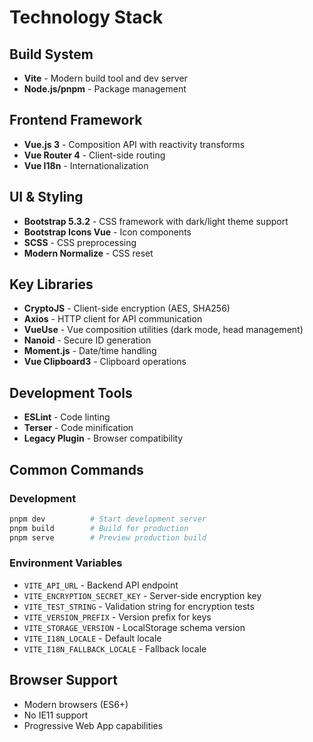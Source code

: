 # Technology Stack

## Build System
- **Vite** - Modern build tool and dev server
- **Node.js/pnpm** - Package management

## Frontend Framework
- **Vue.js 3** - Composition API with reactivity transforms
- **Vue Router 4** - Client-side routing
- **Vue I18n** - Internationalization

## UI & Styling
- **Bootstrap 5.3.2** - CSS framework with dark/light theme support
- **Bootstrap Icons Vue** - Icon components
- **SCSS** - CSS preprocessing
- **Modern Normalize** - CSS reset

## Key Libraries
- **CryptoJS** - Client-side encryption (AES, SHA256)
- **Axios** - HTTP client for API communication
- **VueUse** - Vue composition utilities (dark mode, head management)
- **Nanoid** - Secure ID generation
- **Moment.js** - Date/time handling
- **Vue Clipboard3** - Clipboard operations

## Development Tools
- **ESLint** - Code linting
- **Terser** - Code minification
- **Legacy Plugin** - Browser compatibility

## Common Commands

### Development
```bash
pnpm dev          # Start development server
pnpm build        # Build for production
pnpm serve        # Preview production build
```

### Environment Variables
- `VITE_API_URL` - Backend API endpoint
- `VITE_ENCRYPTION_SECRET_KEY` - Server-side encryption key
- `VITE_TEST_STRING` - Validation string for encryption tests
- `VITE_VERSION_PREFIX` - Version prefix for keys
- `VITE_STORAGE_VERSION` - LocalStorage schema version
- `VITE_I18N_LOCALE` - Default locale
- `VITE_I18N_FALLBACK_LOCALE` - Fallback locale

## Browser Support
- Modern browsers (ES6+)
- No IE11 support
- Progressive Web App capabilities